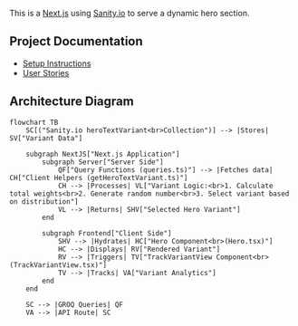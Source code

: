 This is a [Next.js](https://nextjs.org) using [Sanity.io](https://www.sanity.io/) to serve a dynamic hero section.

## Project Documentation
- [Setup Instructions](./docs/setup.md)
- [User Stories](./docs/user-stories.md)

## Architecture Diagram

```mermaid
flowchart TB
    SC[("Sanity.io heroTextVariant<br>Collection")] --> |Stores| SV["Variant Data"]

    subgraph NextJS["Next.js Application"]
        subgraph Server["Server Side"]
            QF["Query Functions (queries.ts)"] --> |Fetches data| CH["Client Helpers (getHeroTextVariant.ts)"]
            CH --> |Processes| VL["Variant Logic:<br>1. Calculate total weights<br>2. Generate random number<br>3. Select variant based on distribution"]
            VL --> |Returns| SHV["Selected Hero Variant"]
        end

        subgraph Frontend["Client Side"]
            SHV --> |Hydrates| HC["Hero Component<br>(Hero.tsx)"]
            HC --> |Displays| RV["Rendered Variant"]
            RV --> |Triggers| TV["TrackVariantView Component<br>(TrackVariantView.tsx)"]
            TV --> |Tracks| VA["Variant Analytics"]
        end
    end

    SC --> |GROQ Queries| QF
    VA --> |API Route| SC
```